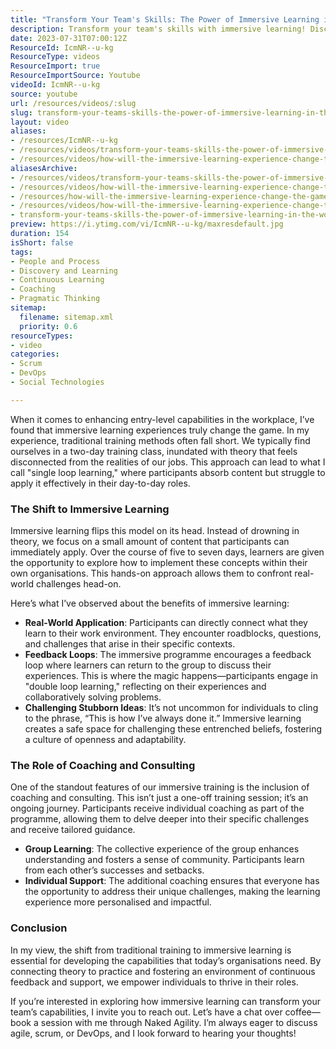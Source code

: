 ```yaml
---
title: "Transform Your Team's Skills: The Power of Immersive Learning in the Workplace"
description: Transform your team's skills with immersive learning! Discover how hands-on experiences and coaching can enhance real-world application and foster growth.
date: 2023-07-31T07:00:12Z
ResourceId: IcmNR--u-kg
ResourceType: videos
ResourceImport: true
ResourceImportSource: Youtube
videoId: IcmNR--u-kg
source: youtube
url: /resources/videos/:slug
slug: transform-your-teams-skills-the-power-of-immersive-learning-in-the-workplace
layout: video
aliases:
- /resources/IcmNR--u-kg
- /resources/videos/transform-your-teams-skills-the-power-of-immersive-learning-in-the-workplace
- /resources/videos/how-will-the-immersive-learning-experience-change-the-game-in-terms-of-entry-level-capabilities
aliasesArchive:
- /resources/videos/transform-your-teams-skills-the-power-of-immersive-learning-in-the-workplace
- /resources/videos/how-will-the-immersive-learning-experience-change-the-game-in-terms-of-entry-level-capabilities-
- /resources/how-will-the-immersive-learning-experience-change-the-game-in-terms-of-entry-level-capabilities-
- /resources/videos/how-will-the-immersive-learning-experience-change-the-game-in-terms-of-entry-level-capabilities
- transform-your-teams-skills-the-power-of-immersive-learning-in-the-workplace
preview: https://i.ytimg.com/vi/IcmNR--u-kg/maxresdefault.jpg
duration: 154
isShort: false
tags:
- People and Process
- Discovery and Learning
- Continuous Learning
- Coaching
- Pragmatic Thinking
sitemap:
  filename: sitemap.xml
  priority: 0.6
resourceTypes:
- video
categories:
- Scrum
- DevOps
- Social Technologies

---
```

When it comes to enhancing entry-level capabilities in the workplace, I’ve found that immersive learning experiences truly change the game. In my experience, traditional training methods often fall short. We typically find ourselves in a two-day training class, inundated with theory that feels disconnected from the realities of our jobs. This approach can lead to what I call "single loop learning," where participants absorb content but struggle to apply it effectively in their day-to-day roles.

### The Shift to Immersive Learning

Immersive learning flips this model on its head. Instead of drowning in theory, we focus on a small amount of content that participants can immediately apply. Over the course of five to seven days, learners are given the opportunity to explore how to implement these concepts within their own organisations. This hands-on approach allows them to confront real-world challenges head-on.

Here’s what I’ve observed about the benefits of immersive learning:

- **Real-World Application**: Participants can directly connect what they learn to their work environment. They encounter roadblocks, questions, and challenges that arise in their specific contexts.
- **Feedback Loops**: The immersive programme encourages a feedback loop where learners can return to the group to discuss their experiences. This is where the magic happens—participants engage in "double loop learning," reflecting on their experiences and collaboratively solving problems.
- **Challenging Stubborn Ideas**: It’s not uncommon for individuals to cling to the phrase, “This is how I’ve always done it.” Immersive learning creates a safe space for challenging these entrenched beliefs, fostering a culture of openness and adaptability.

### The Role of Coaching and Consulting

One of the standout features of our immersive training is the inclusion of coaching and consulting. This isn’t just a one-off training session; it’s an ongoing journey. Participants receive individual coaching as part of the programme, allowing them to delve deeper into their specific challenges and receive tailored guidance.

- **Group Learning**: The collective experience of the group enhances understanding and fosters a sense of community. Participants learn from each other’s successes and setbacks.
- **Individual Support**: The additional coaching ensures that everyone has the opportunity to address their unique challenges, making the learning experience more personalised and impactful.

### Conclusion

In my view, the shift from traditional training to immersive learning is essential for developing the capabilities that today’s organisations need. By connecting theory to practice and fostering an environment of continuous feedback and support, we empower individuals to thrive in their roles.

If you’re interested in exploring how immersive learning can transform your team’s capabilities, I invite you to reach out. Let’s have a chat over coffee—book a session with me through Naked Agility. I’m always eager to discuss agile, scrum, or DevOps, and I look forward to hearing your thoughts!
